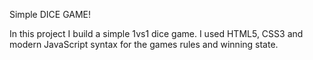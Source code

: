 Simple DICE GAME!

In this project I build a simple 1vs1 dice game.
I used HTML5, CSS3 and modern JavaScript syntax for the games rules and winning state.
